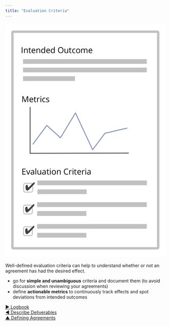 ```yaml
---
title: "Evaluation Criteria"
---
```



![right,fit](img/templates/outcome-and-criteria.png)

Well-defined evaluation criteria can help to understand whether or not an agreement has had the desired effect.

-   go for **simple and unambiguous** criteria and document them (to avoid discussion when reviewing your agreements)
-   define **actionable metrics** to continuously track effects and spot deviations from intended outcomes


[&#9654; Logbook](logbook.html)<br/>[&#9664; Describe Deliverables](describe-deliverables.html)<br/>[&#9650; Defining Agreements](defining-agreements.html)

